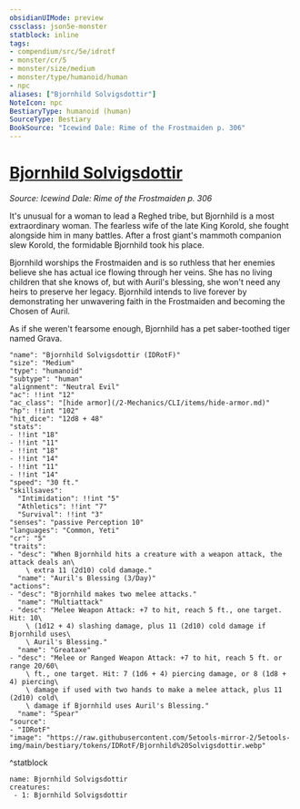 ```yaml
---
obsidianUIMode: preview
cssclass: json5e-monster
statblock: inline
tags:
- compendium/src/5e/idrotf
- monster/cr/5
- monster/size/medium
- monster/type/humanoid/human
- npc
aliases: ["Bjornhild Solvigsdottir"]
NoteIcon: npc
BestiaryType: humanoid (human)
SourceType: Bestiary
BookSource: "Icewind Dale: Rime of the Frostmaiden p. 306"
---
```

# [Bjornhild Solvigsdottir](2-Mechanics/CLI/bestiary/npc/bjornhild-solvigsdottir-idrotf.md)
*Source: Icewind Dale: Rime of the Frostmaiden p. 306*  

It's unusual for a woman to lead a Reghed tribe, but Bjornhild is a most extraordinary woman. The fearless wife of the late King Korold, she fought alongside him in many battles. After a frost giant's mammoth companion slew Korold, the formidable Bjornhild took his place.

Bjornhild worships the Frostmaiden and is so ruthless that her enemies believe she has actual ice flowing through her veins. She has no living children that she knows of, but with Auril's blessing, she won't need any heirs to preserve her legacy. Bjornhild intends to live forever by demonstrating her unwavering faith in the Frostmaiden and becoming the Chosen of Auril.

As if she weren't fearsome enough, Bjornhild has a pet saber-toothed tiger named Grava.

```statblock
"name": "Bjornhild Solvigsdottir (IDRotF)"
"size": "Medium"
"type": "humanoid"
"subtype": "human"
"alignment": "Neutral Evil"
"ac": !!int "12"
"ac_class": "[hide armor](/2-Mechanics/CLI/items/hide-armor.md)"
"hp": !!int "102"
"hit_dice": "12d8 + 48"
"stats":
- !!int "18"
- !!int "11"
- !!int "18"
- !!int "14"
- !!int "11"
- !!int "14"
"speed": "30 ft."
"skillsaves":
  "Intimidation": !!int "5"
  "Athletics": !!int "7"
  "Survival": !!int "3"
"senses": "passive Perception 10"
"languages": "Common, Yeti"
"cr": "5"
"traits":
- "desc": "When Bjornhild hits a creature with a weapon attack, the attack deals an\
    \ extra 11 (2d10) cold damage."
  "name": "Auril's Blessing (3/Day)"
"actions":
- "desc": "Bjornhild makes two melee attacks."
  "name": "Multiattack"
- "desc": "Melee Weapon Attack: +7 to hit, reach 5 ft., one target. Hit: 10\
    \ (1d12 + 4) slashing damage, plus 11 (2d10) cold damage if Bjornhild uses\
    \ Auril's Blessing."
  "name": "Greataxe"
- "desc": "Melee or Ranged Weapon Attack: +7 to hit, reach 5 ft. or range 20/60\
    \ ft., one target. Hit: 7 (1d6 + 4) piercing damage, or 8 (1d8 + 4) piercing\
    \ damage if used with two hands to make a melee attack, plus 11 (2d10) cold\
    \ damage if Bjornhild uses Auril's Blessing."
  "name": "Spear"
"source":
- "IDRotF"
"image": "https://raw.githubusercontent.com/5etools-mirror-2/5etools-img/main/bestiary/tokens/IDRotF/Bjornhild%20Solvigsdottir.webp"
```
^statblock

```encounter-table
name: Bjornhild Solvigsdottir
creatures:
 - 1: Bjornhild Solvigsdottir
```